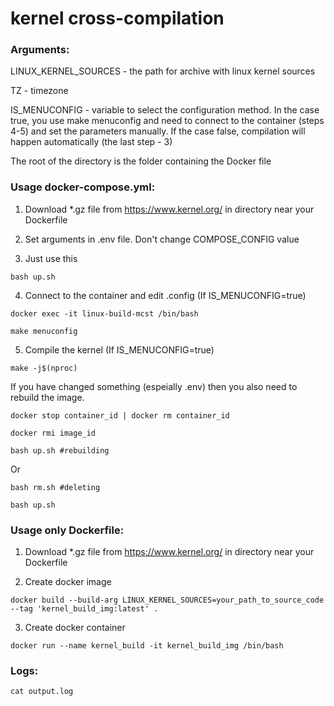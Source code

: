 # kernel cross-compilation
### Arguments:

LINUX_KERNEL_SOURCES - the path for archive with linux kernel sources

TZ - timezone

IS_MENUCONFIG - variable to select the configuration method. In the case true, you use make menuconfig  and need to connect to the container (steps 4-5) and set the parameters manually. If the case false, compilation will happen automatically (the last step - 3)

The root of the directory is the folder containing the Docker file

### Usage docker-compose.yml:

1. Download *.gz file from https://www.kernel.org/ in directory near your Dockerfile

2. Set arguments in .env file. Don't change COMPOSE_CONFIG value

3. Just use this
```
bash up.sh
```
4. Connect to the container and edit .config (If IS_MENUCONFIG=true)
```
docker exec -it linux-build-mcst /bin/bash

make menuconfig
```
5. Compile the kernel (If IS_MENUCONFIG=true)
```
make -j$(nproc)
```
If you have changed something (espeially .env) then you also need to rebuild the image.
```
docker stop container_id | docker rm container_id

docker rmi image_id

bash up.sh #rebuilding
```
Or
```
bash rm.sh #deleting

bash up.sh
```

### Usage only Dockerfile:

1. Download *.gz file from https://www.kernel.org/ in directory near your Dockerfile

2. Create docker image
```
docker build --build-arg LINUX_KERNEL_SOURCES=your_path_to_source_code --tag 'kernel_build_img:latest' .
```
3. Create docker container
```
docker run --name kernel_build -it kernel_build_img /bin/bash
```

### Logs:
```
cat output.log
```